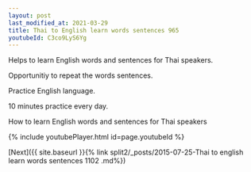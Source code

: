 ```yaml
---
layout: post
last_modified_at: 2021-03-29
title: Thai to English learn words sentences 965 
youtubeId: C3co9LyS6Yg
---
```

 
 
Helps to learn English words and sentences for Thai speakers.

Opportunitiy to repeat the words sentences. 

Practice English language. 
 
10 minutes practice every day. 
 
How to learn English words and sentences for Thai speakers 
 
{% include youtubePlayer.html id=page.youtubeId %}
 
 
[Next]({{ site.baseurl }}{% link  split2/_posts/2015-07-25-Thai to english learn words sentences 1102 .md%})
 

